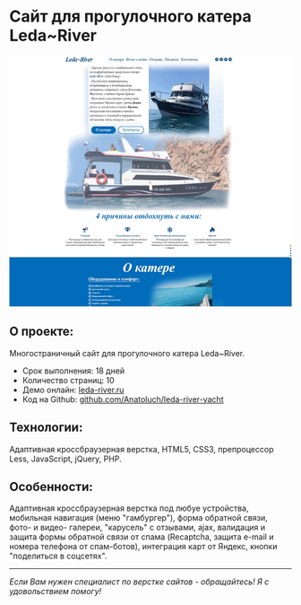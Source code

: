 # Сайт для прогулочного катера Leda~River

[![Скриншот проекта](./img/project-prev.jpg)](https://leda-river.ru)

## О проекте:

Многостраничный сайт для прогулочного катера Leda~River.

- Срок выполнения: 18 дней
- Количество страниц: 10
- Демо онлайн: [leda-river.ru](https://leda-river.ru)
- Код на Github: [github.com/Anatoluch/leda-river-yacht](https://github.com/Anatoluch/leda-river-yacht)

## Технологии:

Адаптивная кроссбраузерная верстка, HTML5, CSS3, препроцессор Less, JavaScript, jQuery, PHP.

## Особенности:

Адаптивная кроссбраузерная верстка под любуе устройства, мобильная навигация (меню "гамбургер"), форма обратной связи, фото- и видео- галереи, "карусель" с отзывами, ajax, валидация и защита формы обратной связи от спама (Recaptcha, защита e-mail и номера телефона от спам-ботов), интеграция карт от Яндекс, кнопки "поделиться в соцсетях".

---

_Если Вам нужен специалист по верстке сайтов - обращайтесь! Я с удовольствием помогу!_
